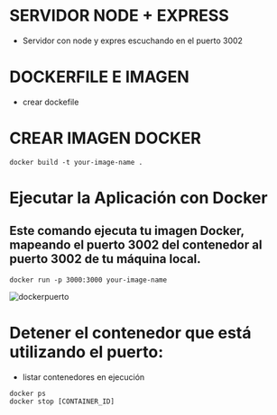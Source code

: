 # SERVIDOR NODE + EXPRESS
- Servidor con node y expres escuchando en el puerto 3002

# DOCKERFILE E IMAGEN
- crear dockefile

# CREAR IMAGEN DOCKER 

```
docker build -t your-image-name .

```

# Ejecutar la Aplicación con Docker
## Este comando ejecuta tu imagen Docker, mapeando el puerto 3002 del contenedor al puerto 3002 de tu máquina local.

```
docker run -p 3000:3000 your-image-name
```
![dockerpuerto](https://github.com/GuidoSantiagoReta/docker-node-AWS-EC2/assets/46303885/4bff3d6d-994b-4a25-bdb5-c28c63ae451f)

# Detener el contenedor que está utilizando el puerto:

- listar contenedores en ejecución

```
docker ps
docker stop [CONTAINER_ID]
```
